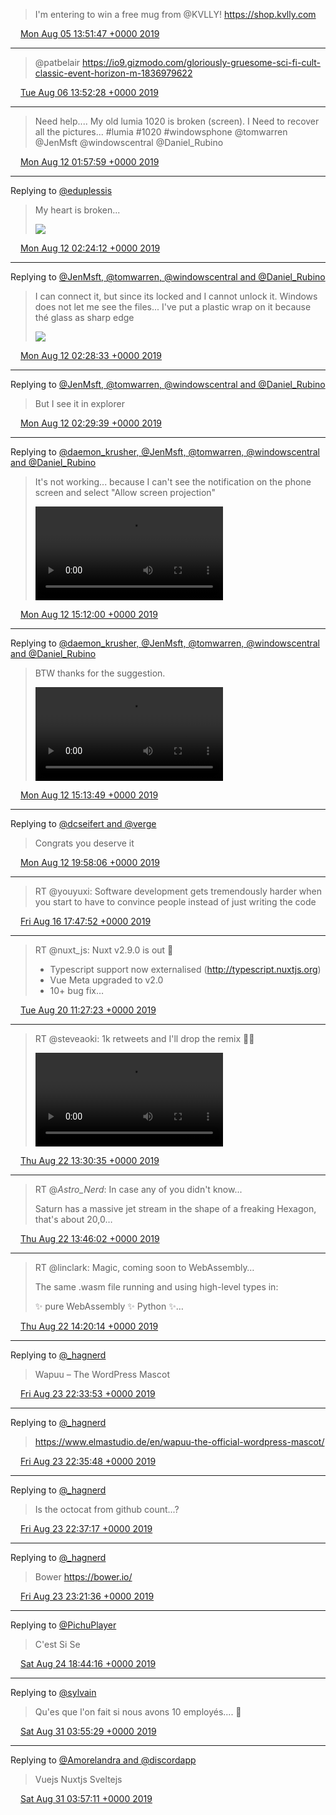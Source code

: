 > I'm entering to win a free mug from @KVLLY! https://shop.kvlly.com

<img src="/media/tweet.ico" width="12" /> [Mon Aug 05 13:51:47 +0000 2019](https://twitter.com/eduplessis/status/1158375046999445505)

----

> @patbelair  https://io9.gizmodo.com/gloriously-gruesome-sci-fi-cult-classic-event-horizon-m-1836979622

<img src="/media/tweet.ico" width="12" /> [Tue Aug 06 13:52:28 +0000 2019](https://twitter.com/eduplessis/status/1158737607871946752)

----

> Need help.... My old lumia 1020 is broken (screen). I Need to recover all the pictures... #lumia #1020 #windowsphone @tomwarren @JenMsft @windowscentral @Daniel_Rubino

<img src="/media/tweet.ico" width="12" /> [Mon Aug 12 01:57:59 +0000 2019](https://twitter.com/eduplessis/status/1160732126838480896)

----

Replying to [@eduplessis](https://twitter.com/eduplessis/status/1160732126838480896)

> My heart is broken...
>
> ![](/media/1160738725636268033-EBvFtsFX4AAXhQB.jpg)

<img src="/media/tweet.ico" width="12" /> [Mon Aug 12 02:24:12 +0000 2019](https://twitter.com/eduplessis/status/1160738725636268033)

----

Replying to [@JenMsft, @tomwarren, @windowscentral and @Daniel_Rubino](https://twitter.com/JenMsft/status/1160733843671797760)

> I can connect it, but since its locked and I cannot unlock it. Windows does not let me see the files... I've put a plastic wrap on it because thé glass as sharp edge
>
> ![](/media/1160739819854733313-EBvGtXQXoAACfIC.jpg)

<img src="/media/tweet.ico" width="12" /> [Mon Aug 12 02:28:33 +0000 2019](https://twitter.com/eduplessis/status/1160739819854733313)

----

Replying to [@JenMsft, @tomwarren, @windowscentral and @Daniel_Rubino](https://twitter.com/JenMsft/status/1160733843671797760)

> But I see it in explorer

<img src="/media/tweet.ico" width="12" /> [Mon Aug 12 02:29:39 +0000 2019](https://twitter.com/eduplessis/status/1160740096943022087)

----

Replying to [@daemon_krusher, @JenMsft, @tomwarren, @windowscentral and @Daniel_Rubino](https://twitter.com/daemon_krusher/status/1160743074940641280)

> It's not working... because I can't see the notification on the phone screen and select "Allow screen projection"
>
> <video controls><source src="/media/1160931951257239552-EBx1c_2WkAAEAxE.mp4">Your browser does not support the video tag.</video>

<img src="/media/tweet.ico" width="12" /> [Mon Aug 12 15:12:00 +0000 2019](https://twitter.com/eduplessis/status/1160931951257239552)

----

Replying to [@daemon_krusher, @JenMsft, @tomwarren, @windowscentral and @Daniel_Rubino](https://twitter.com/daemon_krusher/status/1160743074940641280)

> BTW thanks for the suggestion.
>
> <video controls><source src="/media/1160932407081672705-EBx13j5W4AA6SCj.mp4">Your browser does not support the video tag.</video>

<img src="/media/tweet.ico" width="12" /> [Mon Aug 12 15:13:49 +0000 2019](https://twitter.com/eduplessis/status/1160932407081672705)

----

Replying to [@dcseifert and @verge](https://twitter.com/dcseifert/status/1160980277851774976)

> Congrats you deserve it

<img src="/media/tweet.ico" width="12" /> [Mon Aug 12 19:58:06 +0000 2019](https://twitter.com/eduplessis/status/1161003950511927298)

----

> RT @youyuxi: Software development gets tremendously harder when you start to have to convince people instead of just writing the code

<img src="/media/tweet.ico" width="12" /> [Fri Aug 16 17:47:52 +0000 2019](https://twitter.com/eduplessis/status/1162420727154393095)

----

> RT @nuxt_js: Nuxt v2.9.0 is out 🥳
> - Typescript support now externalised (http://typescript.nuxtjs.org)
> - Vue Meta upgraded to v2.0
> - 10+ bug fix…

<img src="/media/tweet.ico" width="12" /> [Tue Aug 20 11:27:23 +0000 2019](https://twitter.com/eduplessis/status/1163774525273718785)

----

> RT @steveaoki: 1k retweets and I'll drop the remix 🦅🐶
>
> <video controls><source src="/media/1164530306348703745-pb65zTZJYTjSuw8j.mp4">Your browser does not support the video tag.</video>

<img src="/media/tweet.ico" width="12" /> [Thu Aug 22 13:30:35 +0000 2019](https://twitter.com/eduplessis/status/1164530306348703745)

----

> RT @_Astro_Nerd_: In case any of you didn't know...
>
> Saturn has a massive jet stream in the shape of a freaking Hexagon, that's about 20,0…

<img src="/media/tweet.ico" width="12" /> [Thu Aug 22 13:46:02 +0000 2019](https://twitter.com/eduplessis/status/1164534191989694465)

----

> RT @linclark: Magic, coming soon to WebAssembly…
>
> The same .wasm file running and using high-level types in:
>
> ✨ pure WebAssembly
> ✨ Python
> ✨…

<img src="/media/tweet.ico" width="12" /> [Thu Aug 22 14:20:14 +0000 2019](https://twitter.com/eduplessis/status/1164542802698678273)

----

Replying to [@_hagnerd](https://twitter.com/_hagnerd/status/1164895349816926209)

> Wapuu – The WordPress Mascot

<img src="/media/tweet.ico" width="12" /> [Fri Aug 23 22:33:53 +0000 2019](https://twitter.com/eduplessis/status/1165029418835881984)

----

Replying to [@_hagnerd](https://twitter.com/_hagnerd/status/1164895349816926209)

> https://www.elmastudio.de/en/wapuu-the-official-wordpress-mascot/

<img src="/media/tweet.ico" width="12" /> [Fri Aug 23 22:35:48 +0000 2019](https://twitter.com/eduplessis/status/1165029902975979527)

----

Replying to [@_hagnerd](https://twitter.com/_hagnerd/status/1164895349816926209)

> Is the octocat from github count...?

<img src="/media/tweet.ico" width="12" /> [Fri Aug 23 22:37:17 +0000 2019](https://twitter.com/eduplessis/status/1165030276277428224)

----

Replying to [@_hagnerd](https://twitter.com/_hagnerd/status/1164895349816926209)

> Bower https://bower.io/

<img src="/media/tweet.ico" width="12" /> [Fri Aug 23 23:21:36 +0000 2019](https://twitter.com/eduplessis/status/1165041429015662592)

----

Replying to [@PichuPlayer](https://twitter.com/TerabyteTiger/status/1165044094252589056)

> C'est
> Si
> Se

<img src="/media/tweet.ico" width="12" /> [Sat Aug 24 18:44:16 +0000 2019](https://twitter.com/eduplessis/status/1165334024400900104)

----

Replying to [@sylvain](https://twitter.com/sylvain/status/1167491354894770176)

> Qu'es que l'on fait si nous avons 10 employés.... 🤔

<img src="/media/tweet.ico" width="12" /> [Sat Aug 31 03:55:29 +0000 2019](https://twitter.com/eduplessis/status/1167647068132904960)

----

Replying to [@Amorelandra and @discordapp](https://twitter.com/AkashaCoin/status/1167497437906210816)

> Vuejs
> Nuxtjs
> Sveltejs

<img src="/media/tweet.ico" width="12" /> [Sat Aug 31 03:57:11 +0000 2019](https://twitter.com/eduplessis/status/1167647496895651840)